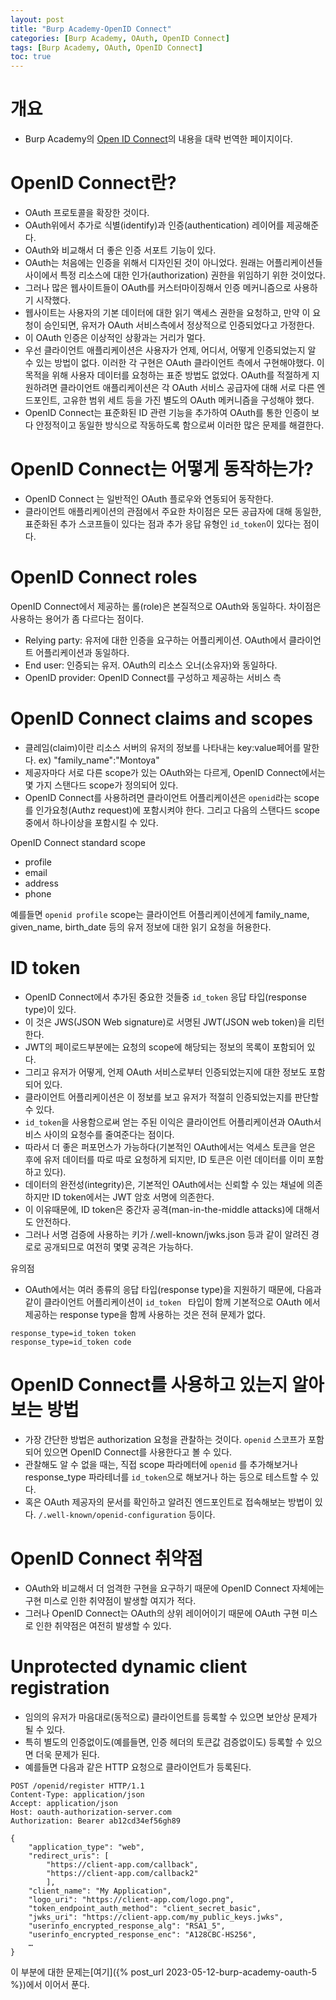 ```yaml
---
layout: post
title: "Burp Academy-OpenID Connect"
categories: [Burp Academy, OAuth, OpenID Connect]
tags: [Burp Academy, OAuth, OpenID Connect]
toc: true
---
```


# 개요
- Burp Academy의 [Open ID Connect](https://portswigger.net/web-security/oauth/openid)의 내용을 대략 번역한 페이지이다. 

# OpenID Connect란?
- OAuth 프로토콜을 확장한 것이다. 
- OAuth위에서 추가로 식별(identify)과 인증(authentication) 레이어를 제공해준다. 
- OAuth와 비교해서 더 좋은 인증 서포트 기능이 있다. 
- OAuth는 처음에는 인증을 위해서 디자인된 것이 아니었다. 원래는 어플리케이션들 사이에서 특정 리소스에 대한 인가(authorization) 권한을 위임하기 위한 것이었다. 
- 그러나 많은 웹사이트들이 OAuth를 커스터마이징해서 인증 메커니즘으로 사용하기 시작했다. 
- 웹사이트는 사용자의 기본 데이터에 대한 읽기 액세스 권한을 요청하고, 만약 이 요청이 승인되면, 유저가 OAuth 서비스측에서 정상적으로 인증되었다고 가정한다. 
- 이 OAuth 인증은 이상적인 상황과는 거리가 멀다. 
- 우선 클라이언트 애플리케이션은 사용자가 언제, 어디서, 어떻게 인증되었는지 알 수 있는 방법이 없다. 이러한 각 구현은 OAuth 클라이언트 측에서 구현해야했다. 이 목적을 위해 사용자 데이터를 요청하는 표준 방법도 없었다. OAuth를 적절하게 지원하려면 클라이언트 애플리케이션은 각 OAuth 서비스 공급자에 대해 서로 다른 엔드포인트, 고유한 범위 세트 등을 가진 별도의 OAuth 메커니즘을 구성해야 했다. 
- OpenID Connect는 표준화된 ID 관련 기능을 추가하여 OAuth를 통한 인증이 보다 안정적이고 동일한 방식으로 작동하도록 함으로써 이러한 많은 문제를 해결한다. 

# OpenID Connect는 어떻게 동작하는가?
- OpenID Connect 는 일반적인 OAuth 플로우와 연동되어 동작한다. 
- 클라이언트 애플리케이션의 관점에서 주요한 차이점은 모든 공급자에 대해 동일한, 표준화된 추가 스코프들이 있다는 점과 추가 응답 유형인 `id_token`이 있다는 점이다. 


# OpenID Connect roles
OpenID Connect에서 제공하는 롤(role)은 본질적으로 OAuth와 동일하다. 차이점은 사용하는 용어가 좀 다르다는 점이다. 
- Relying party: 유저에 대한 인증을 요구하는 어플리케이션. OAuth에서 클라이언트 어플리케이션과 동일하다. 
- End user: 인증되는 유저. OAuth의 리소스 오너(소유자)와 동일하다. 
- OpenID provider: OpenID Connect를 구성하고 제공하는 서비스 측

# OpenID Connect claims and scopes
- 클레임(claim)이란 리소스 서버의 유저의 정보를 나타내는 key:value페어를 말한다. ex) "family_name":"Montoya"
- 제공자마다 서로 다른 scope가 있는 OAuth와는 다르게, OpenID Connect에서는 몇 가지 스탠다드 scope가 정의되어 있다. 
- OpenID Connect를 사용하려면 클라이언트 어플리케이션은 `openid`라는 scope를 인가요청(Authz request)에 포함시켜야 한다. 그리고 다음의 스탠다드 scope 중에서 하나이상을 포함시킬 수 있다. 

OpenID Connect standard scope
- profile
- email
- address
- phone 

예를들면 `openid profile` scope는 클라이언트 어플리케이션에게 family_name, given_name, birth_date 등의 유저 정보에 대한 읽기 요청을 허용한다. 

# ID token
- OpenID Connect에서 추가된 중요한 것들중 `id_token` 응답 타입(response type)이 있다. 
- 이 것은 JWS(JSON Web signature)로 서명된 JWT(JSON web token)을 리턴한다. 
- JWT의 페이로드부분에는 요청의 scope에 해당되는 정보의 목록이 포함되어 있다. 
- 그리고 유저가 어떻게, 언제 OAuth 서비스로부터 인증되었는지에 대한 정보도 포함되어 있다. 
- 클라이언트 어플리케이션은 이 정보를 보고 유저가 적절히 인증되었는지를 판단할 수 있다. 
- `id_token`을 사용함으로써 얻는 주된 이익은 클라이언트 어플리케이션과 OAuth서비스 사이의 요청수를 줄여준다는 점이다. 
- 따라서 더 좋은 퍼포먼스가 가능하다(기본적인 OAuth에서는 억세스 토큰을 얻은 후에 유저 데이터를 따로 따로 요청하게 되지만, ID 토큰은 이런 데이터를 이미 포함하고 있다).
- 데이터의 완전성(integrity)은, 기본적인 OAuth에서는 신뢰할 수 있는 채널에 의존하지만 ID token에서는 JWT 암호 서명에 의존한다. 
- 이 이유때문에, ID token은 중간자 공격(man-in-the-middle attacks)에 대해서도 안전하다. 
- 그러나 서명 검증에 사용하는 키가 /.well-known/jwks.json 등과 같이 알려진 경로로 공개되므로 여전히 몇몇 공격은 가능하다. 

유의점
- OAuth에서는 여러 종류의 응답 타입(response type)을 지원하기 때문에, 다음과 같이 클라이언트 어플리케이션이 `id_token ` 타입이 함께 기본적으로 OAuth 에서 제공하는 response type을 함께 사용하는 것은 전혀 문제가 없다. 

```
response_type=id_token token
response_type=id_token code
```

# OpenID Connect를 사용하고 있는지 알아보는 방법
- 가장 간단한 방법은 authorization 요청을 관찰하는 것이다. `openid` 스코프가 포함되어 있으면 OpenID Connect를 사용한다고 볼 수 있다. 
- 관찰해도 알 수 없을 때는, 직접 scope 파라메터에 `openid` 를 추가해보거나 response_type 파라테너를 `id_token`으로 해보거나 하는 등으로 테스트할 수 있다. 
- 혹은 OAuth 제공자의 문서를 확인하고 알려진 엔드포인트로 접속해보는 방법이 있다. `/.well-known/openid-configuration` 등이다. 

# OpenID Connect 취약점
- OAuth와 비교해서 더 엄격한 구현을 요구하기 때문에 OpenID Connect 자체에는 구현 미스로 인한 취약점이 발생할 여지가 적다. 
- 그러나 OpenID Connect는 OAuth의 상위 레이어이기 때문에 OAuth 구현 미스로 인한 취약점은 여전히 발생할 수 있다. 

# Unprotected dynamic client registration
- 임의의 유저가 마음대로(동적으로) 클라이언트를 등록할 수 있으면 보안상 문제가 될 수 있다. 
- 특히 별도의 인증없이도(예를들면, 인증 헤더의 토큰값 검증없이도) 등록할 수 있으면 더욱 문제가 된다. 
- 예를들면 다음과 같은 HTTP 요청으로 클라이언트가 등록된다. 

```htt
POST /openid/register HTTP/1.1
Content-Type: application/json
Accept: application/json
Host: oauth-authorization-server.com
Authorization: Bearer ab12cd34ef56gh89

{
    "application_type": "web",
    "redirect_uris": [
        "https://client-app.com/callback",
        "https://client-app.com/callback2"
        ],
    "client_name": "My Application",
    "logo_uri": "https://client-app.com/logo.png",
    "token_endpoint_auth_method": "client_secret_basic",
    "jwks_uri": "https://client-app.com/my_public_keys.jwks",
    "userinfo_encrypted_response_alg": "RSA1_5",
    "userinfo_encrypted_response_enc": "A128CBC-HS256",
    …
}
```


이 부분에 대한 문제는[여기]({% post_url 2023-05-12-burp-academy-oauth-5 %})에서 이어서 푼다. 